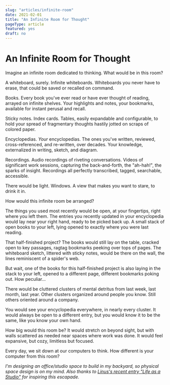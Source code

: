 ```yaml
---
slug: "articles/infinite-room"
date: 2021-02-01
title: "An Infinite Room for Thought"
pageType: article
featured: yes
draft: no
---
```

# An Infinite Room for Thought
Imagine an infinite room dedicated to thinking. What would be in this room? 

A whiteboard, surely. Infinite whiteboards. Whiteboards you never have to erase, that could be saved or recalled on command. 

Books. Every book you've ever read or have ever thought of reading, arrayed on infinite shelves. Your highlights and notes, your bookmarks, available for instant perusal and recall.

Sticky notes. Index cards. Tables, easily expandable and configurable, to hold your spread of fragmentary thoughts hastily jotted on scraps of colored paper.

Encyclopedias. _Your_ encyclopedias. The ones you've written, reviewed, cross-referenced, and re-written, over decades. Your knowledge, externalized in writing, sketch, and diagram.

Recordings. Audio recordings of riveting conversations. Videos of significant work sessions, capturing the back-and-forth, the "ah-hah!", the sparks of insight. Recordings all perfectly transcribed, tagged, searchable, accessible.

There would be light. Windows. A view that makes you want to stare, to drink it in.

How would this infinite room be arranged?

The things you used most recently would be open, at your fingertips, right where you left them. The entries you recently updated in your encyclopedia would lay near your right hand, ready to be picked back up. A small stack of open books to your left, lying opened to exactly where you were last reading.

That half-finished project? The books would still lay on the table, cracked open to key passages, ragtag bookmarks peeking over tops of pages. The whiteboard sketch, littered with sticky notes, would be there on the wall, the lines reminiscent of a spider's web.

But wait, one of the books for this half-finished project is also laying in the stack to your left, opened to a different page, different bookmarks poking out. How peculiar...

There would be cluttered clusters of mental detritus from last week, last month, last year. Other clusters organized around people you know. Still others oriented around a company.

You would see your encyclopedia everywhere, in nearly every cluster. It would always be open to a different entry, but you would know it to be the same, like you know your own hand.

How big would this room be? It would stretch on beyond sight, but with walls scattered as needed near spaces where work was done. It would feel expansive, but cozy, limitless but focused.

Every day, we sit down at our computers to think. How different is your computer from this room?

_I'm designing an office/studio space to build in my backyard, so physical space design is on my mind. Also thanks to [Linus's recent entry "Life as a Studio"](https://linus.coffee/note/studio/) for inspiring this escapade._